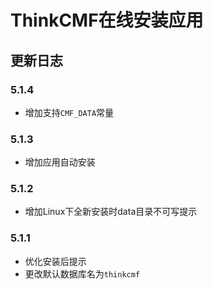 # ThinkCMF在线安装应用

##  更新日志
### 5.1.4
* 增加支持`CMF_DATA`常量

### 5.1.3
* 增加应用自动安装

### 5.1.2
* 增加Linux下全新安装时data目录不可写提示

### 5.1.1
* 优化安装后提示
* 更改默认数据库名为`thinkcmf`
